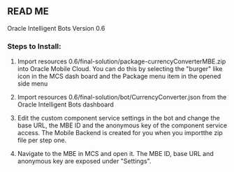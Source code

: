 ## READ ME

Oracle Intelligent Bots Version 0.6

### Steps to Install:

1. Import resources 0.6/final-solution/package-currencyConverterMBE.zip into Oracle Mobile Cloud. 
   You can do this by selecting the "burger" like icon in the MCS dash board and the Package
   menu item in the opened side menu

2. Import resources 0.6/final-solution/bot/CurrencyConverter.json from the Oracle Intelligent Bots dashboard

3. Edit the custom component service settings in the bot and change the base URL, the MBE ID and the
   anonymous key of the component service access. The Mobile Backend is created for you when you importthe zip file per step one. 
4. Navigate to the MBE in MCS and open it. The MBE ID, base URL and anonymous key are exposed under "Settings".
